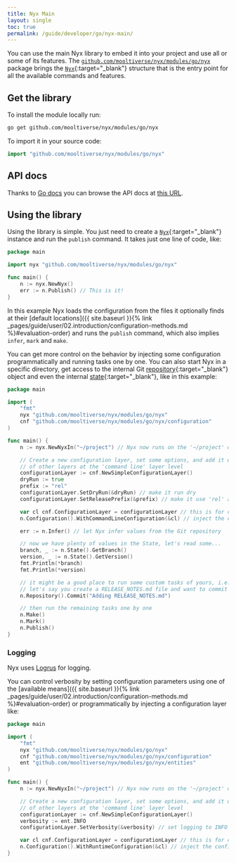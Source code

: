 ```yaml
---
title: Nyx Main
layout: single
toc: true
permalink: /guide/developer/go/nyx-main/
---
```


You can use the main Nyx library to embed it into your project and use all or some of its features. The [`github.com/mooltiverse/nyx/modules/go/nyx`](https://godocs.io/github.com/mooltiverse/nyx/modules/go/nyx) package brings the [`Nyx`](https://godocs.io/github.com/mooltiverse/nyx/modules/go/nyx#Nyx){:target="_blank"} structure that is the entry point for all the available commands and features.

## Get the library

To install the module locally run:

```bash
go get github.com/mooltiverse/nyx/modules/go/nyx
```

To import it in your source code:

```go
import "github.com/mooltiverse/nyx/modules/go/nyx"
```

## API docs

Thanks to [Go docs](https://godocs.io/) you can browse the API docs at [this URL](https://godocs.io/github.com/mooltiverse/nyx/modules/go/nyx).

## Using the library

Using the library is simple. You just need to create a [`Nyx`](https://godocs.io/github.com/mooltiverse/nyx/modules/go/nyx#Nyx){:target="_blank"} instance and run the `publish` command. It takes just one line of code, like:

```go
package main

import nyx "github.com/mooltiverse/nyx/modules/go/nyx"

func main() {
    n := nyx.NewNyx()
    err := n.Publish() // This is it!
}
```

In this example Nyx loads the configuration from the files it optionally finds at their [default locations]({{ site.baseurl }}{% link _pages/guide/user/02.introduction/configuration-methods.md %}#evaluation-order) and runs the `publish` command, which also implies `infer`, `mark` and `make`.

You can get more control on the behavior by injecting some configuration programmatically and running tasks one by one. You can also start Nyx in a specific directory, get access to the internal Git [repository](https://godocs.io/github.com/mooltiverse/nyx/modules/go/nyx#Nyx.Repository){:target="_blank"} object and even the internal [state](https://godocs.io/github.com/mooltiverse/nyx/modules/go/nyx#Nyx.State){:target="_blank"}, like in this example:

```go
package main

import (
    "fmt"
    nyx "github.com/mooltiverse/nyx/modules/go/nyx"
    cnf "github.com/mooltiverse/nyx/modules/go/nyx/configuration"
)

func main() {
    n := nyx.NewNyxIn("~/project") // Nyx now runs on the '~/project' directory

    // Create a new configuration layer, set some options, and add it on top
    // of other layers at the 'command line' layer level
    configurationLayer := cnf.NewSimpleConfigurationLayer()
    dryRun := true
    prefix := "rel"
    configurationLayer.SetDryRun(&dryRun) // make it run dry
    configurationLayer.SetReleasePrefix(&prefix) // make it use 'rel' as the prefix for generated versions

    var cl cnf.ConfigurationLayer = configurationLayer // this is for casting, but you can use reflections
    n.Configuration().WithCommandLineConfiguration(&cl) // inject the configuration

    err := n.Infer() // let Nyx infer values from the Git repository

    // now we have plenty of values in the State, let's read some...
    branch, _ := n.State().GetBranch()
    version, _ := n.State().GetVersion()
    fmt.Println(*branch)
    fmt.Println(*version)

    // it might be a good place to run some custom tasks of yours, i.e. using the Git Repository
    // let's say you create a RELEASE_NOTES.md file and want to commit it
    n.Repository().Commit("Adding RELEASE_NOTES.md")

    // then run the remaining tasks one by one
    n.Make()
    n.Mark()
    n.Publish()
}
```

### Logging

Nyx uses [Logrus](https://godocs.io/github.com/sirupsen/logrus) for logging.

You can control verbosity by setting configuration parameters using one of the [available means]({{ site.baseurl }}{% link _pages/guide/user/02.introduction/configuration-methods.md %}#evaluation-order) or programmatically by injecting a configuration layer like:

```go
package main

import (
    "fmt"
    nyx "github.com/mooltiverse/nyx/modules/go/nyx"
    cnf "github.com/mooltiverse/nyx/modules/go/nyx/configuration"
    ent "github.com/mooltiverse/nyx/modules/go/nyx/entities"
)

func main() {
    n := nyx.NewNyxIn("~/project") // Nyx now runs on the '~/project' directory

    // Create a new configuration layer, set some options, and add it on top
    // of other layers at the 'command line' layer level
    configurationLayer := cnf.NewSimpleConfigurationLayer()
    verbosity := ent.INFO
    configurationLayer.SetVerbosity(&verbosity) // set logging to INFO

    var cl cnf.ConfigurationLayer = configurationLayer // this is for casting, but you can use reflections
    n.Configuration().WithRuntimeConfiguration(&cl) // inject the configuration
}
```
